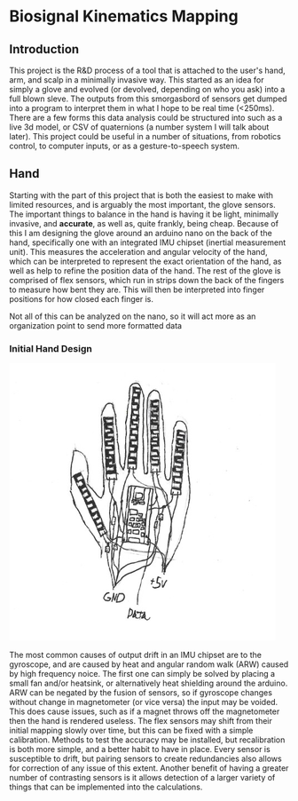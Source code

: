 # Biosignal Kinematics Mapping


## Introduction
   This project is the R&D process of a tool that is attached to the user's hand, arm, and scalp in a minimally invasive way. This started as an idea for simply a glove and evolved (or devolved, depending on who you ask) into a full blown sleve. The outputs from this smorgasbord of sensors get dumped into a program to interpret them in what I hope to be real time (<250ms). There are a few forms this data analysis could be structured into such as a live 3d model, or CSV of quaternions (a number system I will talk about later). This project could be useful in a number of situations, from robotics control, to computer inputs, or as a gesture-to-speech system.

## Hand
   Starting with the part of this project that is both the easiest to make with limited resources, and is arguably the most important, the glove sensors. The important things to balance in the hand is having it be light, minimally invasive, and **accurate**, as well as, quite frankly, being cheap. Because of this I am designing the glove around an arduino nano on the back of the hand, specifically one with an integrated IMU chipset (inertial measurement unit). This measures the acceleration and angular velocity of the hand, which can be interpreted to represent the exact orientation of the hand, as well as help to refine the position data of the hand. The rest of the glove is comprised of flex sensors, which run in strips down the back of the fingers to measure how bent they are. This will then be interpreted into finger positions for how closed each finger is.

   Not all of this can be analyzed on the nano, so it will act more as an organization point to send more formatted data

### Initial Hand Design
![Image failed to load](handSketch.jpg)

The most common causes of output drift in an IMU chipset are to the gyroscope, and are caused by heat and angular random walk (ARW) caused by high frequency noice. The first one can simply be solved by placing a small fan and/or heatsink, or alternatively heat shielding around the arduino. ARW can be negated by the fusion of sensors, so if gyroscope changes without change in magnetometer (or vice versa) the input may be voided. This does cause issues, such as if a magnet throws off the magnetometer then the hand is rendered useless. The flex sensors may shift from their initial mapping slowly over time, but this can be fixed with a simple calibration. Methods to test the accuracy may be installed, but recalibration is both more simple, and a better habit to have in place. Every sensor is susceptible to drift, but pairing sensors to create redundancies also allows for correction of any issue of this extent. Another benefit of having a greater number of contrasting sensors is it allows detection of a larger variety of things that can be implemented into the calculations.
